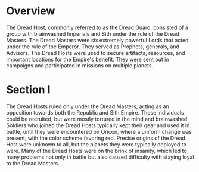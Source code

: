 # Overview
The Dread Host, commonly referred to as the Dread Guard, consisted of a group with brainwashed Imperials and Sith under the rule of the Dread Masters.
The Dread Masters were six extremely powerful Lords that acted under the rule of the Emperor.
They served as Prophets, generals, and Advisors.
The Dread Hosts were used to secure artifacts, resources, and important locations for the Empire's benefit.
They were sent out in campaigns and participated in missions on multiple planets.

# Section I
The Dread Hosts ruled only under the Dread Masters, acting as an opposition towards both the Republic and Sith Empire.
These individuals could be recruited, but were mostly tortured in the mind and brainwashed.
Soldiers who joined the Dread Hosts typically kept their gear and used it in battle, until they were encountered on Oricon, where a uniform change was present, with the color scheme favoring red.
Precise origins of the Dread Host were unknown to all, but the planets they were typically deployed to were.
Many of the Dread Hosts were on the brink of insanity, which led to many problems not only in battle but also caused difficulty with staying loyal to the Dread Masters.